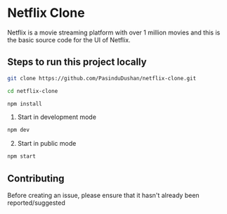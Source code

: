 # Netflix Clone

Netflix is a movie streaming platform with over 1 million movies and this is the basic source code for the UI of Netflix. 

## Steps to run this project locally

```bash
git clone https://github.com/PasinduDushan/netflix-clone.git
```
```bash
cd netflix-clone
```
```bash
npm install
```


1. Start in development mode

```bash
npm dev
```
2. Start in public mode
```bash
npm start
```

## Contributing

Before creating an issue, please ensure that it hasn't already been reported/suggested
